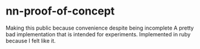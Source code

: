 # nn-proof-of-concept

Making this public because convenience despite being incomplete
A pretty bad implementation that is intended for experiments.
Implemented in ruby because I felt like it.
